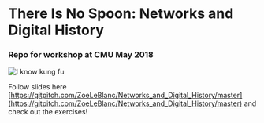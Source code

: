 # There Is No Spoon: Networks and Digital History
### Repo for workshop at CMU May 2018
![I know kung fu](https://media.giphy.com/media/3o7btNhMBytxAM6YBa/giphy.gif)

Follow slides here [https://gitpitch.com/ZoeLeBlanc/Networks_and_Digital_History/master](https://gitpitch.com/ZoeLeBlanc/Networks_and_Digital_History/master)
and check out the exercises!